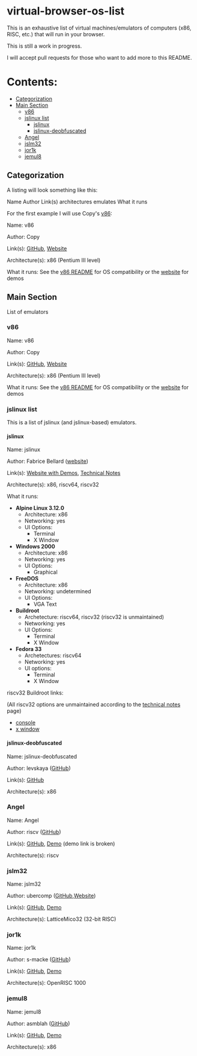 # virtual-browser-os-list

This is an exhaustive list of virtual machines/emulators of computers (x86, RISC, etc.) that will run in your browser.

This is still a work in progress.

I will accept pull requests for those who want to add more to this README.

# Contents:

* [Categorization](#categorization)
* [Main Section](#main-section)
  * [v86](#v86)
  * [jslinux list](#jslinux-list)
    * [jslinux](#jslinux)
    * [jslinux-deobfuscated](#jslinux-deobfuscated)
  * [Angel](#angel)
  * [jslm32](#jslm32)
  * [jor1k](#jor1k)
  * [jemul8](#jemul8)

## Categorization

A listing will look something like this:

Name
Author
Link(s)
architectures emulates
What it runs

For the first example I will use Copy's [v86](https://github.com/copy/v86):

Name: v86

Author: Copy

Link(s): [GitHub](https://github.com/copy/v86), [Website](https://copy.sh/v86)

Architecture(s): x86 (Pentium III level)

What it runs: See the [v86 README](https://github.com/copy/v86/blob/master/Readme.md) for OS compatibility or the [website](https://copy.sh/v86) for demos

## Main Section

List of emulators

### v86

Name: v86

Author: Copy

Link(s): [GitHub](https://github.com/copy/v86), [Website](https://copy.sh/v86)

Architecture(s): x86 (Pentium III level)

What it runs: See the [v86 README](https://github.com/copy/v86/blob/master/Readme.md) for OS compatibility or the [website](https://copy.sh/v86) for demos

### jslinux list

This is a list of jslinux (and jslinux-based) emulators.

#### jslinux

Name: jslinux

Author: Fabrice Bellard ([website](https://bellard.org))

Link(s): [Website with Demos](https://bellard.org/jslinux), [Technical Notes](https://bellard.org/jslinux/tech.html)

Architecture(s): x86, riscv64, riscv32

What it runs: 
 * **Alpine Linux 3.12.0**
   * Architecture: x86
   * Networking: yes
   * UI Options:
     * Terminal
     * X Window
 * **Windows 2000**
   * Architecture: x86
   * Networking: yes
    * UI Options:
      * Graphical
 * **FreeDOS**
   * Architecture: x86
   * Networking: undetermined
   * UI Options:
     * VGA Text
 * **Buildroot**
   * Archetecture: riscv64, riscv32 (riscv32 is unmaintained)
   * Networking: yes
   * UI Options:
     * Terminal
     * X Window
 * **Fedora 33**
   * Archetectures: riscv64
   * Networking: yes
   * UI options:
     * Terminal
     * X Window

riscv32 Buildroot links:

 (All riscv32 options are unmaintained according to the [technical notes](https://bellard.org/jslinux/tech.html) page) 
 * [console](https://bellard.org/jslinux/vm.html?cpu=riscv32&url=https://bellard.org/jslinux/buildroot-riscv32.cfg)
 * [x window](https://bellard.org/jslinux/vm.html?cpu=riscv32&url=https://bellard.org/jslinux/buildroot-riscv32-xwin.cfg&graphic=1)

#### jslinux-deobfuscated

Name: jslinux-deobfuscated

Author: levskaya ([GitHub](https://github.com/levskaya))

Link(s): [GitHub](https://github.com/levskaya/jslinux-deobfuscated)

Architecture(s): x86

### Angel

Name: Angel

Author: riscv ([GitHub](github.com/riscv))

Link(s): [GitHub](https://github.com/riscv/riscv-angel), [Demo](https://riscv.org/software-tools/riscv-angel/) (demo link is broken)

Architecture(s): riscv

### jslm32

Name: jslm32

Author: ubercomp ([GitHub](https://github.com/ubercomp),[Website](https://www.ubercomp.com))

Link(s): [GitHub](https://github.com/ubercomp/jslm32), [Demo](https://www.ubercomp.com/jslm32/src/)

Architecture(s): LatticeMico32 (32-bit RISC)

### jor1k

Name: jor1k

Author: s-macke ([GitHub](https://github.com/s-macke/))

Link(s): [GitHub](https://github.com/s-macke/jor1k), [Demo](https://s-macke.github.com/jor1k/demos/main.html)

Architecture(s): OpenRISC 1000

### jemul8

Name: jemul8

Author: asmblah ([GitHub](https://github.com/asmblah))

Link(s): [GitHub](https://github.com/asmblah/jemul8), [Demo](http://jemul8.com)

Architecture(s): x86
